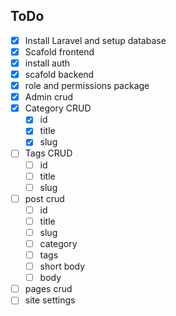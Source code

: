 ## ToDo

- [x] Install Laravel and setup database
- [x] Scafold frontend
- [x] install auth
- [x] scafold backend
- [x] role and permissions package
- [x] Admin crud
- [x] Category CRUD
  - [x] id
  - [x] title
  - [x] slug
- [ ] Tags CRUD
  - [ ] id
  - [ ] title
  - [ ] slug
- [ ] post crud
  - [ ] id
  - [ ] title
  - [ ] slug
  - [ ] category
  - [ ] tags
  - [ ] short body
  - [ ] body
- [ ] pages crud
- [ ] site settings